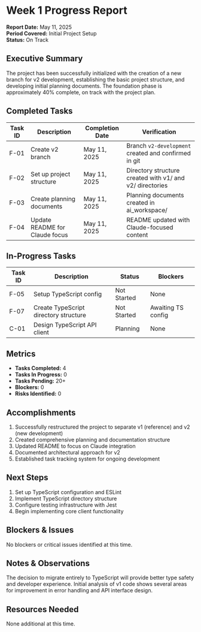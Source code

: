 # Week 1 Progress Report

**Report Date:** May 11, 2025  
**Period Covered:** Initial Project Setup  
**Status:** On Track  

## Executive Summary

The project has been successfully initialized with the creation of a new branch for v2 development, establishing the basic project structure, and developing initial planning documents. The foundation phase is approximately 40% complete, on track with the project plan.

## Completed Tasks

| Task ID | Description | Completion Date | Verification |
|---------|-------------|-----------------|-------------|
| F-01 | Create v2 branch | May 11, 2025 | Branch `v2-development` created and confirmed in git |
| F-02 | Set up project structure | May 11, 2025 | Directory structure created with v1/ and v2/ directories |
| F-03 | Create planning documents | May 11, 2025 | Planning documents created in ai_workspace/ |
| F-04 | Update README for Claude focus | May 11, 2025 | README updated with Claude-focused content |

## In-Progress Tasks

| Task ID | Description | Status | Blockers |
|---------|-------------|--------|----------|
| F-05 | Setup TypeScript config | Not Started | None |
| F-07 | Create TypeScript directory structure | Not Started | Awaiting TS config |
| C-01 | Design TypeScript API client | Planning | None |

## Metrics

- **Tasks Completed:** 4
- **Tasks In Progress:** 0
- **Tasks Pending:** 20+
- **Blockers:** 0
- **Risks Identified:** 0

## Accomplishments

1. Successfully restructured the project to separate v1 (reference) and v2 (new development)
2. Created comprehensive planning and documentation structure
3. Updated README to focus on Claude integration
4. Documented architectural approach for v2
5. Established task tracking system for ongoing development

## Next Steps

1. Set up TypeScript configuration and ESLint
2. Implement TypeScript directory structure
3. Configure testing infrastructure with Jest
4. Begin implementing core client functionality

## Blockers & Issues

No blockers or critical issues identified at this time.

## Notes & Observations

The decision to migrate entirely to TypeScript will provide better type safety and developer experience. Initial analysis of v1 code shows several areas for improvement in error handling and API interface design.

## Resources Needed

None additional at this time.